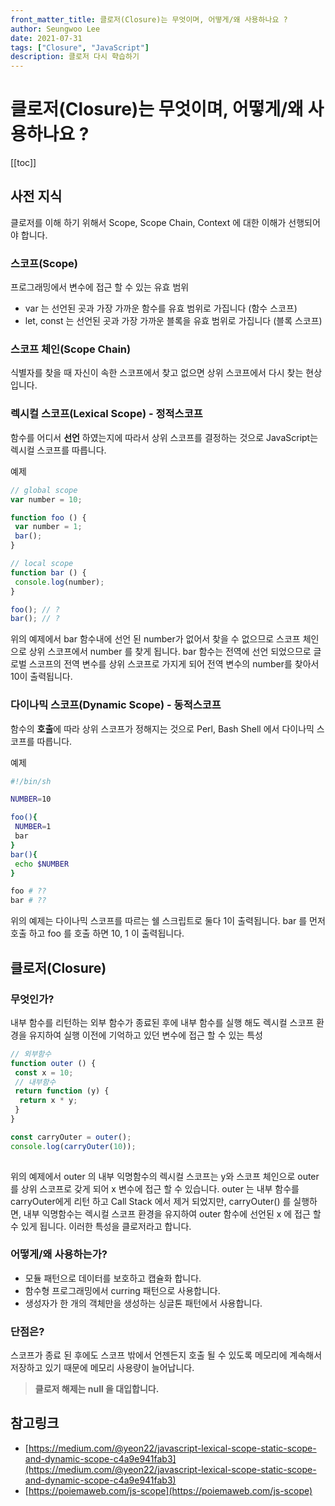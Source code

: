 ```yaml
---
front_matter_title: 클로저(Closure)는 무엇이며, 어떻게/왜 사용하나요 ?
author: Seungwoo Lee
date: 2021-07-31
tags: ["Closure", "JavaScript"]
description: 클로저 다시 햑습하기
---
```


# 클로저(Closure)는 무엇이며, 어떻게/왜 사용하나요 ?

[[toc]]

## 사전 지식

클로저를 이해 하기 위해서 Scope, Scope Chain, Context 에 대한 이해가 선행되어야 합니다.

### 스코프(Scope)

프로그래밍에서 변수에 접근 할 수 있는 유효 범위

- var 는 선언된 곳과 가장 가까운 함수를 유효 범위로 가집니다 (함수 스코프)
- let, const 는 선언된 곳과 가장 가까운 블록을 유효 범위로 가집니다 (블록 스코프)

### 스코프 체인(Scope Chain)

식별자를 찾을 때 자신이 속한 스코프에서 찾고 없으면 상위 스코프에서 다시 찾는 현상 입니다.

### 렉시컬 스코프(Lexical Scope) - 정적스코프

함수를 어디서 **선언** 하였는지에 따라서 상위 스코프를 결정하는 것으로 JavaScript는 렉시컬 스코프를 따릅니다.

예제

```js
// global scope
var number = 10;

function foo () {
 var number = 1;
 bar();
}

// local scope
function bar () {
 console.log(number);
}

foo(); // ?
bar(); // ?
```

위의 예제에서 bar 함수내에 선언 된 number가 없어서 찾을 수 없으므로 스코프 체인으로 상위 스코프에서 number 를 찾게 됩니다. bar 함수는 전역에 선언 되었으므로 글로벌 스코프의 전역 변수를 상위 스코프로 가지게 되어 전역 변수의 number를 찾아서 10이 출력됩니다.

### 다이나믹 스코프(Dynamic Scope) - 동적스코프

함수의 **호출**에 따라 상위 스코프가 정해지는 것으로 Perl, Bash Shell 에서 다이나믹 스코프를 따릅니다.

예제

```bash
#!/bin/sh

NUMBER=10

foo(){
 NUMBER=1
 bar
}
bar(){
 echo $NUMBER
}

foo # ??
bar # ?? 
```

위의 예제는 다이나믹 스코프를 따르는 쉘 스크립트로 둘다 1이 출력됩니다. bar 를 먼저 호출 하고 foo 를 호출 하면 10, 1 이 출력됩니다.

## 클로저(Closure)

### 무엇인가?

내부 함수를 리턴하는 외부 함수가 종료된 후에 내부 함수를 실행 해도 렉시컬 스코프 환경을 유지하여 실행 이전에 기억하고 있던 변수에 접근 할 수 있는 특성

```js
// 외부함수
function outer () {
 const x = 10;
 // 내부함수
 return function (y) {
  return x * y;
 }
}

const carryOuter = outer();
console.log(carryOuter(10));
 
```

위의 예제에서 outer 의 내부 익명함수의 렉시컬 스코프는 y와 스코프 체인으로 outer 를 상위 스코프로 갖게 되어 x 변수에 접근 할 수 있습니다. outer 는 내부 함수를 carryOuter에게 리턴 하고 Call Stack 에서 제거 되었지만, carryOuter() 를 실행하면, 내부 익명함수는 렉시컬 스코프 환경을 유지하여 outer 함수에 선언된 x 에 접근 할 수 있게 됩니다. 이러한 특성을 클로저라고 합니다.

### 어떻게/왜 사용하는가?

- 모듈 패턴으로 데이터를 보호하고 캡슐화 합니다.
- 함수형 프로그래밍에서 curring 패턴으로 사용합니다.
- 생성자가 한 개의 객체만을 생성하는 싱글톤 패턴에서 사용합니다.

### 단점은?

스코프가 종료 된 후에도 스코프 밖에서 언젠든지 호출 될 수 있도록 메모리에 계속해서 저장하고 있기 때문에 메모리 사용량이 늘어납니다.

> **클로저 해제는 null 을 대입합니다.**

## 참고링크

- [https://medium.com/@yeon22/javascript-lexical-scope-static-scope-and-dynamic-scope-c4a9e941fab3](https://medium.com/@yeon22/javascript-lexical-scope-static-scope-and-dynamic-scope-c4a9e941fab3)
- [https://poiemaweb.com/js-scope](https://poiemaweb.com/js-scope)
